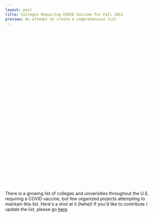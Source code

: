 ```yaml
---
layout: post
title: Colleges Requiring COVID Vaccine for Fall 2021
preview: An attempt to create a comprehensive list
---
```


<head>
    <link rel="stylesheet" href="https://unpkg.com/leaflet@1.4.0/dist/leaflet.css" integrity="sha512-puBpdR0798OZvTTbP4A8Ix/l+A4dHDD0DGqYW6RQ+9jxkRFclaxxQb/SJAWZfWAkuyeQUytO7+7N4QKrDh+drA==" crossorigin=""/>
    <link rel="stylesheet" href="https://unpkg.com/leaflet.markercluster@1.4.1/dist/MarkerCluster.css" />
    <link rel="stylesheet" href="https://unpkg.com/leaflet.markercluster@1.4.1/dist/MarkerCluster.Default.css" />
    <link rel="stylesheet" href="https://cdn.jsdelivr.net/gh/samc1213/college-vacc@main/css/campus-vacc.css" />
    <script src="https://unpkg.com/leaflet@1.4.0/dist/leaflet.js" integrity="sha512-QVftwZFqvtRNi0ZyCtsznlKSWOStnDORoefr1enyq5mVL4tmKB3S/EnC3rRJcxCPavG10IcrVGSmPh6Qw5lwrg==" crossorigin=""></script>
    <script src="https://unpkg.com/leaflet.markercluster@1.4.1/dist/leaflet.markercluster.js"></script>
</head>


<div>
	<div id="map" style="height:500px;"></div>
	<script type="text/javascript" src="https://cdn.jsdelivr.net/gh/samc1213/college-vacc@829b35e841a7ba2808e52218230d7cfc542f6958/js/campus-vacc-main.js"></script>
    
</div>

There is a growing list of colleges and universities throughout the U.S. requiring a COVID vaccine, but few
organized projects attempting to maintain this list. Here's a shot at it (hehe)! If you'd like to contribute / update
the list, please go [here](https://github.com/samc1213/college-vacc).